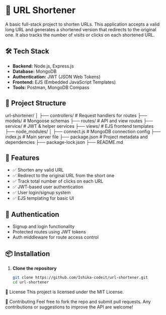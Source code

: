 # 🔗 URL Shortener

A basic full-stack project to shorten URLs. This application accepts a valid long URL and generates a shortened version that redirects to the original one. It also tracks the number of visits or clicks on each shortened URL.

## 🛠️ Tech Stack

- **Backend:** Node.js, Express.js  
- **Database:** MongoDB  
- **Authentication:** JWT (JSON Web Tokens)  
- **Frontend:** EJS (Embedded JavaScript Templates)  
- **Tools:** Postman, MongoDB Compass

## 📁 Project Structure

url-shortener/
│
├── controllers/ # Request handlers for routes
├── models/ # Mongoose schemas
├── routes/ # API and view routes
├── service/ # JWT & helper services
├── views/ # EJS frontend templates
├── node_modules/
│
├── connect.js # MongoDB connection config
├── index.js # Main server file
├── package.json # Project metadata and dependencies
├── package-lock.json
├── README.md



## 🚀 Features

- ✅ Shorten any valid URL
- ✅ Redirect to the original URL from the short one
- ✅ Track total number of clicks on each URL
- ✅ JWT-based user authentication
- ✅ User login/signup system
- ✅ EJS templating for basic UI

## 🔐 Authentication

- Signup and login functionality
- Protected routes using JWT tokens
- Auth middleware for route access control

## 📦 Installation

1. **Clone the repository**
   ```bash
   git clone https://github.com/Ishika-codeit/url-shortener.git
   cd url-shortener

📄 License
This project is licensed under the MIT License.

🤝 Contributing
Feel free to fork the repo and submit pull requests. Any contributions or suggestions to improve the API are welcome!
